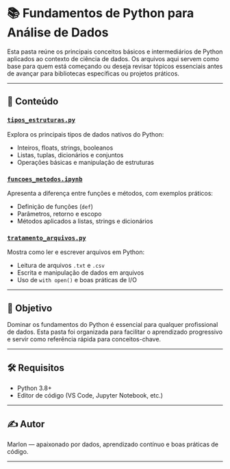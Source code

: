 # 📚 Fundamentos de Python para Análise de Dados

Esta pasta reúne os principais conceitos básicos e intermediários de Python aplicados ao contexto de ciência de dados. Os arquivos aqui servem como base para quem está começando ou deseja revisar tópicos essenciais antes de avançar para bibliotecas específicas ou projetos práticos.

---

## 🧠 Conteúdo

### [`tipos_estruturas.py`](https://github.com/Marlon99henrique/python-data-science/blob/main/01_fundamentos/01_tipos_estruturas.py)
Explora os principais tipos de dados nativos do Python:
- Inteiros, floats, strings, booleanos
- Listas, tuplas, dicionários e conjuntos
- Operações básicas e manipulação de estruturas

### [`funcoes_metodos.ipynb`](https://github.com/Marlon99henrique/python-data-science/blob/main/01_fundamentos/02_funcoes_metodos.ipynb)
Apresenta a diferença entre funções e métodos, com exemplos práticos:
- Definição de funções (`def`)
- Parâmetros, retorno e escopo
- Métodos aplicados a listas, strings e dicionários

### [`tratamento_arquivos.py`](https://github.com/Marlon99henrique/python-data-science/blob/main/01_fundamentos/03_tratamento_arquivos.py)
Mostra como ler e escrever arquivos em Python:
- Leitura de arquivos `.txt` e `.csv`
- Escrita e manipulação de dados em arquivos
- Uso de `with open()` e boas práticas de I/O

---

## 🎯 Objetivo

Dominar os fundamentos do Python é essencial para qualquer profissional de dados. Esta pasta foi organizada para facilitar o aprendizado progressivo e servir como referência rápida para conceitos-chave.

---

## 🛠️ Requisitos

- Python 3.8+
- Editor de código (VS Code, Jupyter Notebook, etc.)

---

## ✍️ Autor

Marlon — apaixonado por dados, aprendizado contínuo e boas práticas de código.

---

